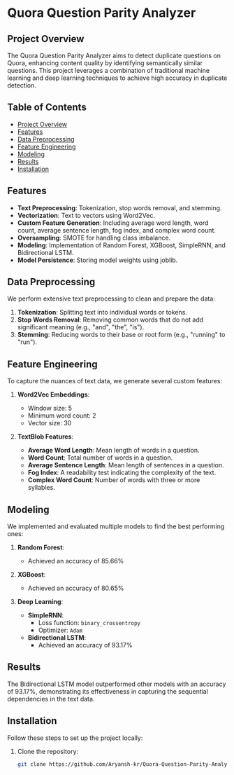 # Quora Question Parity Analyzer

## Project Overview

The Quora Question Parity Analyzer aims to detect duplicate questions on Quora, enhancing content quality by identifying semantically similar questions. This project leverages a combination of traditional machine learning and deep learning techniques to achieve high accuracy in duplicate detection.

## Table of Contents

- [Project Overview](#project-overview)
- [Features](#features)
- [Data Preprocessing](#data-preprocessing)
- [Feature Engineering](#feature-engineering)
- [Modeling](#modeling)
- [Results](#results)
- [Installation](#installation)


## Features

- **Text Preprocessing**: Tokenization, stop words removal, and stemming.
- **Vectorization**: Text to vectors using Word2Vec.
- **Custom Feature Generation**: Including average word length, word count, average sentence length, fog index, and complex word count.
- **Oversampling**: SMOTE for handling class imbalance.
- **Modeling**: Implementation of Random Forest, XGBoost, SimpleRNN, and Bidirectional LSTM.
- **Model Persistence**: Storing model weights using joblib.

## Data Preprocessing

We perform extensive text preprocessing to clean and prepare the data:

1. **Tokenization**: Splitting text into individual words or tokens.
2. **Stop Words Removal**: Removing common words that do not add significant meaning (e.g., "and", "the", "is").
3. **Stemming**: Reducing words to their base or root form (e.g., "running" to "run").

## Feature Engineering

To capture the nuances of text data, we generate several custom features:

1. **Word2Vec Embeddings**:
   - Window size: 5
   - Minimum word count: 2
   - Vector size: 30

2. **TextBlob Features**:
   - **Average Word Length**: Mean length of words in a question.
   - **Word Count**: Total number of words in a question.
   - **Average Sentence Length**: Mean length of sentences in a question.
   - **Fog Index**: A readability test indicating the complexity of the text.
   - **Complex Word Count**: Number of words with three or more syllables.

## Modeling

We implemented and evaluated multiple models to find the best performing ones:

1. **Random Forest**:
   - Achieved an accuracy of 85.66%

2. **XGBoost**:
   - Achieved an accuracy of 80.65%

3. **Deep Learning**:
   - **SimpleRNN**:
     - Loss function: `binary_crossentropy`
     - Optimizer: `Adam`
   - **Bidirectional LSTM**:
     - Achieved an accuracy of 93.17%

## Results

The Bidirectional LSTM model outperformed other models with an accuracy of 93.17%, demonstrating its effectiveness in capturing the sequential dependencies in the text data.

## Installation

Follow these steps to set up the project locally:

1. Clone the repository:
   ```sh
   git clone https://github.com/Aryansh-kr/Quora-Question-Parity-Analyzer.git
   
